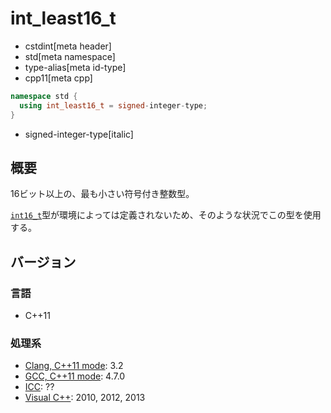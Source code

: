 # int_least16_t
* cstdint[meta header]
* std[meta namespace]
* type-alias[meta id-type]
* cpp11[meta cpp]

```cpp
namespace std {
  using int_least16_t = signed-integer-type;
}
```
* signed-integer-type[italic]

## 概要
16ビット以上の、最も小さい符号付き整数型。

[`int16_t`](int16_t.md)型が環境によっては定義されないため、そのような状況でこの型を使用する。

## バージョン
### 言語
- C++11

### 処理系
- [Clang, C++11 mode](/implementation.md#clang): 3.2
- [GCC, C++11 mode](/implementation.md#gcc): 4.7.0
- [ICC](/implementation.md#icc): ??
- [Visual C++](/implementation.md#visual_cpp): 2010, 2012, 2013
